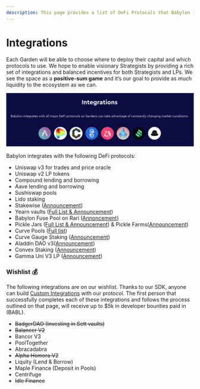 ```yaml
---
description: This page provides a list of DeFi Protocols that Babylon integrates with.
---
```


# Integrations

Each Garden will be able to choose where to deploy their capital and which protocols to use. We hope to enable visionary Strategists by providing a rich set of integrations and balanced incentives for both Strategists and LPs. We see the space as a **positive-sum game** and it’s our goal to provide as much liquidity to the ecosystem as we can.

![](<../.gitbook/assets/Screen Shot 2022-05-18 at 11.17.30 AM.png>)

Babylon integrates with the following DeFi protocols:

* Uniswap v3 for trades and price oracle
* Uniswap v2 LP tokens
* Compound lending and borrowing
* Aave lending and borrowing
* Sushiswap pools
* Lido staking
* Stakewise ([Announcement](https://medium.com/babylon-finance/stakewise-integration-d447d75cd545))
* Yearn vaults ([Full List & Announcement](https://medium.com/babylon-finance/curve-yearn-babylon-7f4d298b5a9b))
* Babylon Fuse Pool on Rari ([Annoncement](https://medium.com/babylon-finance/babylon-lending-markets-e0aee652e8c2))
* Pickle Jars ([Full List & Announcement](https://medium.com/babylon-finance/babylon-pickles-a88846083788?postPublishedType=initial)) & Pickle Farms([Announcement](https://medium.com/@rrecuero/babylon-pickle-reloaded-8cf2a1931630))
* Curve Pools ([Full list](https://medium.com/babylon-finance/curve-pools-available-on-babylon-c3f9e617d028))
* Curve Gauge Staking ([Announcement](https://twitter.com/BabylonFinance/status/1523910894069059584?s=20\&t=dS8v9VH4nKDLHV-iMb0uUg))
* Aladdin DAO v3([Announcement](https://babylon.finance/daos))
* Convex Staking ([Announcement](https://medium.com/babylon-finance/convex-staking-available-on-babylon-769717ed1e53))
* Gamma Uni V3 LP ([Announcement](https://docs.babylon.finance/babl/heart/heart-bonds))

### Wishlist :moneybag:

The following integrations are on our wishlist. Thanks to our SDK, anyone can build [Custom Integrations](../developers/custom-integrations.md) with our protocol. The first person that successfully completes each of these integrations and follows the process outlined on that page, will receive up to $5k in developer bounties paid in (BABL).

* ~~BadgerDAO (Investing in Sett vaults)~~
* ~~Balancer V2~~
* Bancor V3
* PoolTogether
* Abracadabra
* ~~Alpha Homora V2~~
* Liquity (Lend & Borrow)
* Maple Finance (Deposit in Pools)
* Centrifuge
* ~~Idle Finance~~
